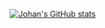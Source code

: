 <!--
**jwigert/jwigert** is a ✨ _special_ ✨ repository because its `README.md` (this file) appears on your GitHub profile.

Here are some ideas to get you started:

- 🔭 I’m currently working on ...
- 🌱 I’m currently learning ...
- 👯 I’m looking to collaborate on ...
- 🤔 I’m looking for help with ...
- 💬 Ask me about ...
- 📫 How to reach me: ...
- 😄 Pronouns: ...
- ⚡ Fun fact: ...
-->

[![Johan's GitHub stats](https://github-readme-stats.vercel.app/api?username=jwigert&show_icons=true&theme=radical)](https://github.com/anuraghazra/github-readme-stats)
